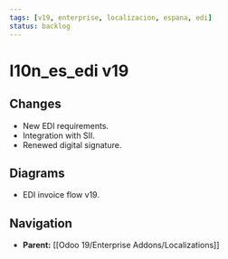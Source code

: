 ```yaml
---
tags: [v19, enterprise, localizacion, espana, edi]
status: backlog
---
```

# l10n_es_edi v19

## Changes
- New EDI requirements.
- Integration with SII.
- Renewed digital signature.

## Diagrams
- EDI invoice flow v19.






## Navigation
- **Parent:** [[Odoo 19/Enterprise Addons/Localizations]]
